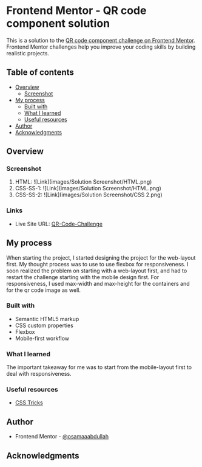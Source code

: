 # Frontend Mentor - QR code component solution

This is a solution to the [QR code component challenge on Frontend Mentor](https://www.frontendmentor.io/challenges/qr-code-component-iux_sIO_H). Frontend Mentor challenges help you improve your coding skills by building realistic projects. 

## Table of contents

- [Overview](#overview)
  - [Screenshot](#screenshot)
- [My process](#my-process)
  - [Built with](#built-with)
  - [What I learned](#what-i-learned)
  - [Useful resources](#useful-resources)
- [Author](#author)
- [Acknowledgments](#acknowledgments)


## Overview

### Screenshot
1. HTML: ![Link](images/Solution Screenshot/HTML.png)
2. CSS-SS-1: ![Link](images/Solution Screenshot/HTML.png)
3. CSS-SS-2: ![Link](images/Solution Screenshot/CSS 2.png)

### Links
- Live Site URL: [QR-Code-Challenge](https://osamaaabdullah.github.io/1-QR-code-challenge/)

## My process
When starting the project, I started designing the project for the web-layout first. My thought process was to use to use flexbox for responsiveness. I soon realized the problem on starting with a web-layout first, and had to restart the challenge starting with the mobile design first. For responsiveness, I used max-width and max-height for the containers and for the qr code image as well.

### Built with
- Semantic HTML5 markup
- CSS custom properties
- Flexbox
- Mobile-first workflow

### What I learned
The important takeaway for me was to start from the mobile-layout first to deal with responsiveness.

### Useful resources
- [CSS Tricks](https://css-tricks.com/) 

## Author
- Frontend Mentor - [@osamaaabdullah](https://www.frontendmentor.io/profile/osamaaabdullah)

## Acknowledgments